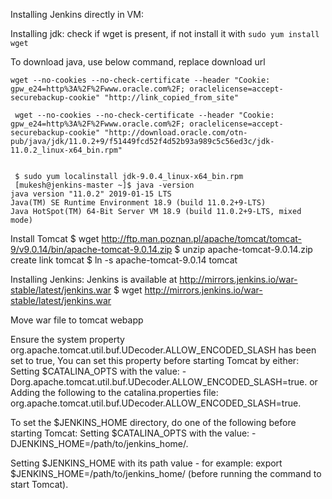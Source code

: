 Installing Jenkins directly in VM:

Installing jdk:
check if wget is present, if not install it with
```sudo yum install wget```

To download java, use below command, replace download url
```
wget --no-cookies --no-check-certificate --header "Cookie: gpw_e24=http%3A%2F%2Fwww.oracle.com%2F; oraclelicense=accept-securebackup-cookie" "http://link_copied_from_site"

 wget --no-cookies --no-check-certificate --header "Cookie: gpw_e24=http%3A%2F%2Fwww.oracle.com%2F; oraclelicense=accept-securebackup-cookie" "http://download.oracle.com/otn-pub/java/jdk/11.0.2+9/f51449fcd52f4d52b93a989c5c56ed3c/jdk-11.0.2_linux-x64_bin.rpm"
 
 
 $ sudo yum localinstall jdk-9.0.4_linux-x64_bin.rpm
 [mukesh@jenkins-master ~]$ java -version
java version "11.0.2" 2019-01-15 LTS
Java(TM) SE Runtime Environment 18.9 (build 11.0.2+9-LTS)
Java HotSpot(TM) 64-Bit Server VM 18.9 (build 11.0.2+9-LTS, mixed mode)
```

Install Tomcat
$ wget http://ftp.man.poznan.pl/apache/tomcat/tomcat-9/v9.0.14/bin/apache-tomcat-9.0.14.zip
$ unzip apache-tomcat-9.0.14.zip
create link tomcat
$ ln -s apache-tomcat-9.0.14 tomcat

Installing Jenkins:
Jenkins is available at http://mirrors.jenkins.io/war-stable/latest/jenkins.war
$ wget http://mirrors.jenkins.io/war-stable/latest/jenkins.war

Move war file to tomcat webapp

Ensure the system property org.apache.tomcat.util.buf.UDecoder.ALLOW_ENCODED_SLASH has been set to true,
You can set this property before starting Tomcat by either:
Setting $CATALINA_OPTS with the value:
-Dorg.apache.tomcat.util.buf.UDecoder.ALLOW_ENCODED_SLASH=true.
or
Adding the following to the catalina.properties file:
org.apache.tomcat.util.buf.UDecoder.ALLOW_ENCODED_SLASH=true.

To set the $JENKINS_HOME directory, do one of the following before starting Tomcat:
Setting $CATALINA_OPTS with the value:
-DJENKINS_HOME=/path/to/jenkins_home/.

Setting $JENKINS_HOME with its path value - for example:
export $JENKINS_HOME=/path/to/jenkins_home/ (before running the command to start Tomcat).
